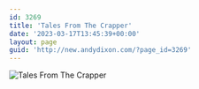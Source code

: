 ```yaml
---
id: 3269
title: 'Tales From The Crapper'
date: '2023-03-17T13:45:39+00:00'
layout: page
guid: 'http://new.andydixon.com/?page_id=3269'
---
```


![Tales From The Crapper](https://i0.wp.com/assets.g8x2.ldn.idrivee2-23.com/posters/Tales%20From%20The%20Crapper%2001.jpg?w=1200&ssl=1 "Tales From The Crapper")